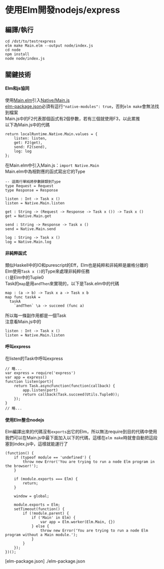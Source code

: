 # 使用Elm開發nodejs/express
## 編譯/執行
    cd /dst/to/testrexpress
    elm make Main.elm --output node/index.js
    cd node
    npm install
    node node/index.js

## 關鍵技術
#### Elm和js協同
使用[Main.elm][Main.elm]引入[Native/Main.js][Main.js]  
[elm-package.json](elm-package.json)必須有這行```"native-modules": true```，否則```elm make```會無法找到檔案  
Main.js中的F2代表那個函式有2個參數，若有三個就使用F3，以此累推  
以下為Main.js中的代碼
```
return localRuntime.Native.Main.values = {
    listen: listen,
    get: F2(get),
    send: F2(send),
    log: log
};
```
在Main.elm中引入Main.js：```import Native.Main```  
Main.elm中為相對應的函式寫出它的Type
```
-- 這兩行單純將參數歸類到Type
type Request = Request
type Response = Response

listen : Int -> Task x ()
listen = Native.Main.listen

get : String -> (Request -> Response -> Task x ()) -> Task x ()
get = Native.Main.get

send : String -> Response -> Task x ()
send = Native.Main.send

log : String -> Task x ()
log = Native.Main.log
```

#### 非純粹函式
類似Haskell中的IO和purescript的Eff，Elm也是純粹和非純粹是嚴格分離的  
Elm使用```Task x ()```的Type來處理非純粹任務  
```()```是Elm中的Tuple0  
Task的```map```是用```andThen```來實現的，以下是Task.elm中的代碼  
```
map : (a -> b) -> Task x a -> Task x b
map func taskA =
  taskA
    `andThen` \a -> succeed (func a)
```
所以每一條副作用都是一個Task  
注意看Main.js中的
```
listen : Int -> Task x ()
listen = Native.Main.listen
```

#### 呼叫express
在listen的Task中呼叫express
```
// 略...
var express = require('express')
var app = express()
function listen(port){
    return Task.asyncFunction(function(callback) {
        app.listen(port)
        return callback(Task.succeed(Utils.Tuple0));
    });
}
// 略...
```

#### 使用Elm整合nodejs
Elm編譯出來的代碼沒有```exports```出它的Elm，所以無法require到目的代碼中使用  
我們可以在Main.js中最下面加入以下的代碼，這樣在```elm make```時就會自動把這段塞到index.js中，這樣就能運行了
```
(function() {
	if (typeof module == 'undefined') {
		throw new Error('You are trying to run a node Elm program in the browser!');
	}

	if (module.exports === Elm) {
		return;
	}

	window = global;

	module.exports = Elm;
	setTimeout(function() {
		if (!module.parent) {
			if ('Main' in Elm) {
			    var app = Elm.worker(Elm.Main, {})
			} else {
				throw new Error('You are trying to run a node Elm program without a Main module.');
			}
		}
	});
})();
```

[Main.elm]: ./Main.elm
[Main.js]: ./Native/Main.js
[elm-package.json] ./elm-package.json